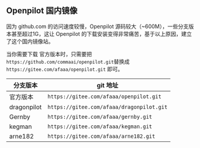 ## Openpilot 国内镜像

因为 github.com 的访问速度较慢，Openpilot 源码较大（~600M），一些分支版本甚至超过1G，这让 Openpilot 的下载安装变得非常痛苦，基于以上原因，建立了这个国内镜像站。

当你需要下载 官方版本时，只需要把  `https://github.com/commaai/openpilot.git`替换成  `https://gitee.com/afaaa/openpilot.git` 即可。


分支版本|git 地址
-|-
官方版本|`https://gitee.com/afaaa/openpilot.git`
dragonpilot|`https://gitee.com/afaaa/dragonpilot.git`
Gernby|`https://gitee.com/afaaa/gernby.git`
kegman|`https://gitee.com/afaaa/kegman.git`
arne182|`https://gitee.com/afaaa/arne182.git`
